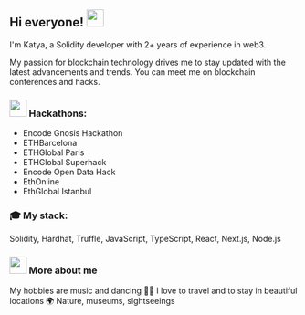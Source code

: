 ## Hi everyone! <img src="https://github.com/KatyaRyazantseva/KatyaRyazantseva/assets/47656938/114c7de5-92d0-49d2-96b4-47c9476e2e35"  width="30" >

I'm Katya, a Solidity developer with 2+ years of experience in web3.

My passion for blockchain technology drives me to stay updated with the
latest advancements and trends. You can meet me on blockchain conferences and hacks.

### <img src="https://github.com/KatyaRyazantseva/KatyaRyazantseva/assets/47656938/c4cf1a8a-ee1a-48f0-892c-bf553c9651bb"  width="30" > Hackathons:
- Encode Gnosis Hackathon
- ETHBarcelona
- ETHGlobal Paris
- ETHGlobal Superhack
- Encode Open Data Hack
- EthOnline
- EthGlobal Istanbul

### 🎓 My stack:
Solidity, Hardhat, Truffle, JavaScript, TypeScript, React, Next.js, Node.js

### <img src="https://github.com/KatyaRyazantseva/KatyaRyazantseva/assets/47656938/0812da3b-22a9-427f-b707-595c7b5a6a9a"  width="30" > More about me
My hobbies are music and dancing 💃🎵 
I love to travel and to stay in beautiful locations 🌍 Nature, museums, sightseeings

